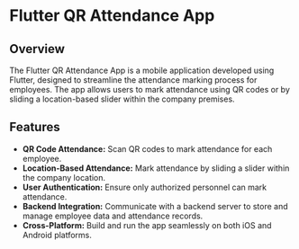 # Flutter QR Attendance App

## Overview

The Flutter QR Attendance App is a mobile application developed using Flutter, designed to streamline the attendance marking process for employees. The app allows users to mark attendance using QR codes or by sliding a location-based slider within the company premises.

## Features

- **QR Code Attendance:** Scan QR codes to mark attendance for each employee.
- **Location-Based Attendance:** Mark attendance by sliding a slider within the company location.
- **User Authentication:** Ensure only authorized personnel can mark attendance.
- **Backend Integration:** Communicate with a backend server to store and manage employee data and attendance records.
- **Cross-Platform:** Build and run the app seamlessly on both iOS and Android platforms.
